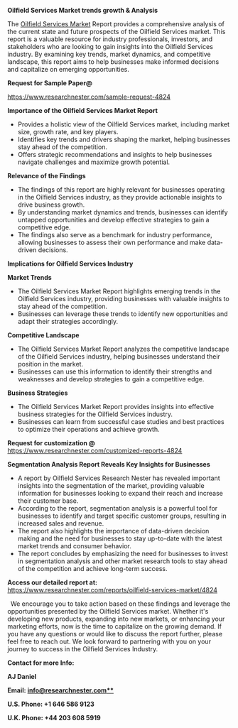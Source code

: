 ﻿<a name="_hlk169704084"></a><a name="_hlk168649135"></a><a name="_hlk167721000"></a>**Oilfield Services Market trends growth & Analysis**

The [Oilfield Services Market](https://www.researchnester.com/reports/oilfield-services-market/4824) Report provides a comprehensive analysis of the current state and future prospects of the Oilfield Services market. This report is a valuable resource for industry professionals, investors, and stakeholders who are looking to gain insights into the Oilfield Services industry. By examining key trends, market dynamics, and competitive landscape, this report aims to help businesses make informed decisions and capitalize on emerging opportunities.

**Request for Sample Paper@**

<https://www.researchnester.com/sample-request-4824>

**Importance of the Oilfield Services Market Report**

- Provides a holistic view of the Oilfield Services market, including market size, growth rate, and key players.
- Identifies key trends and drivers shaping the market, helping businesses stay ahead of the competition.
- Offers strategic recommendations and insights to help businesses navigate challenges and maximize growth potential.

**Relevance of the Findings**	

- The findings of this report are highly relevant for businesses operating in the Oilfield Services industry, as they provide actionable insights to drive business growth.
- By understanding market dynamics and trends, businesses can identify untapped opportunities and develop effective strategies to gain a competitive edge.
- The findings also serve as a benchmark for industry performance, allowing businesses to assess their own performance and make data-driven decisions.

**Implications for Oilfield Services  Industry**

**Market Trends**

- The Oilfield Services Market Report highlights emerging trends in the Oilfield Services industry, providing businesses with valuable insights to stay ahead of the competition.
- Businesses can leverage these trends to identify new opportunities and adapt their strategies accordingly.

**Competitive Landscape**

- The Oilfield Services Market Report analyzes the competitive landscape of the Oilfield Services industry, helping businesses understand their position in the market.
- Businesses can use this information to identify their strengths and weaknesses and develop strategies to gain a competitive edge.

**Business Strategies**

- The Oilfield Services Market Report provides insights into effective business strategies for the Oilfield Services industry.
- Businesses can learn from successful case studies and best practices to optimize their operations and achieve growth.

**Request for customization @** <https://www.researchnester.com/customized-reports-4824>

**Segmentation Analysis Report Reveals Key Insights for Businesses**

- A report by Oilfield Services Research Nester has revealed important insights into the segmentation of the market, providing valuable information for businesses looking to expand their reach and increase their customer base.
- According to the report, segmentation analysis is a powerful tool for businesses to identify and target specific customer groups, resulting in increased sales and revenue.
- The report also highlights the importance of data-driven decision making and the need for businesses to stay up-to-date with the latest market trends and consumer behavior.
- The report concludes by emphasizing the need for businesses to invest in segmentation analysis and other market research tools to stay ahead of the competition and achieve long-term success.

**Access our detailed report at:** <https://www.researchnester.com/reports/oilfield-services-market/4824>

` `We encourage you to take action based on these findings and leverage the opportunities presented by the Oilfield Services market. Whether it's developing new products, expanding into new markets, or enhancing your marketing efforts, now is the time to capitalize on the growing demand. If you have any questions or would like to discuss the report further, please feel free to reach out. We look forward to partnering with you on your journey to success in the Oilfield Services Industry.

**Contact for more Info:**

**AJ Daniel**

**Email: [info@researchnester.com**](mailto:info@researchnester.com "mailto:info@researchnester.com")**

**U.S. Phone: +1 646 586 9123**

**U.K. Phone: +44 203 608 5919**



